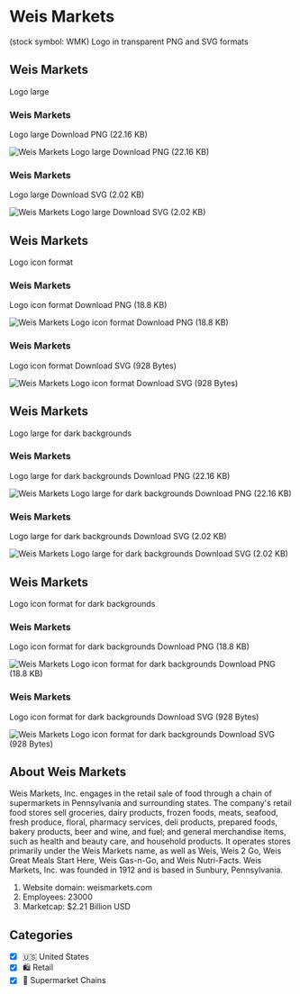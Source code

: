 # Weis Markets
 (stock symbol: WMK) Logo in transparent PNG and SVG formats

## Weis Markets
 Logo large

### Weis Markets
 Logo large Download PNG (22.16 KB)

![Weis Markets
 Logo large Download PNG (22.16 KB)](/img/orig/WMK_BIG-aea078c2.png)

### Weis Markets
 Logo large Download SVG (2.02 KB)

![Weis Markets
 Logo large Download SVG (2.02 KB)](/img/orig/WMK_BIG-730f9de7.svg)

## Weis Markets
 Logo icon format

### Weis Markets
 Logo icon format Download PNG (18.8 KB)

![Weis Markets
 Logo icon format Download PNG (18.8 KB)](/img/orig/WMK-40a2aa48.png)

### Weis Markets
 Logo icon format Download SVG (928 Bytes)

![Weis Markets
 Logo icon format Download SVG (928 Bytes)](/img/orig/WMK-52dad307.svg)

## Weis Markets
 Logo large for dark backgrounds

### Weis Markets
 Logo large for dark backgrounds Download PNG (22.16 KB)

![Weis Markets
 Logo large for dark backgrounds Download PNG (22.16 KB)](/img/orig/WMK_BIG.D-1a706e9b.png)

### Weis Markets
 Logo large for dark backgrounds Download SVG (2.02 KB)

![Weis Markets
 Logo large for dark backgrounds Download SVG (2.02 KB)](/img/orig/WMK_BIG.D-ceedce74.svg)

## Weis Markets
 Logo icon format for dark backgrounds

### Weis Markets
 Logo icon format for dark backgrounds Download PNG (18.8 KB)

![Weis Markets
 Logo icon format for dark backgrounds Download PNG (18.8 KB)](/img/orig/WMK.D-55ae0e12.png)

### Weis Markets
 Logo icon format for dark backgrounds Download SVG (928 Bytes)

![Weis Markets
 Logo icon format for dark backgrounds Download SVG (928 Bytes)](/img/orig/WMK.D-d5f94e6d.svg)

## About Weis Markets


Weis Markets, Inc. engages in the retail sale of food through a chain of supermarkets in Pennsylvania and surrounding states. The company's retail food stores sell groceries, dairy products, frozen foods, meats, seafood, fresh produce, floral, pharmacy services, deli products, prepared foods, bakery products, beer and wine, and fuel; and general merchandise items, such as health and beauty care, and household products. It operates stores primarily under the Weis Markets name, as well as Weis, Weis 2 Go, Weis Great Meals Start Here, Weis Gas-n-Go, and Weis Nutri-Facts. Weis Markets, Inc. was founded in 1912 and is based in Sunbury, Pennsylvania.

1. Website domain: weismarkets.com
2. Employees: 23000
3. Marketcap: $2.21 Billion USD


## Categories
- [x] 🇺🇸 United States
- [x] 🛍️ Retail
- [x] 🛒 Supermarket Chains
